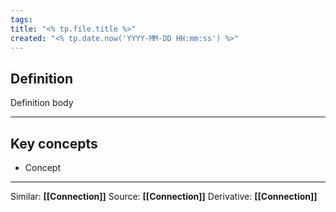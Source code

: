 ```yaml
---
tags: 
title: "<% tp.file.title %>"
created: "<% tp.date.now('YYYY-MM-DD HH:mm:ss') %>"
---
```

## **Definition**
Definition body
___
## **Key concepts**
- Concept
___
Similar: **[[Connection]]**
Source: **[[Connection]]**
Derivative: **[[Connection]]**
